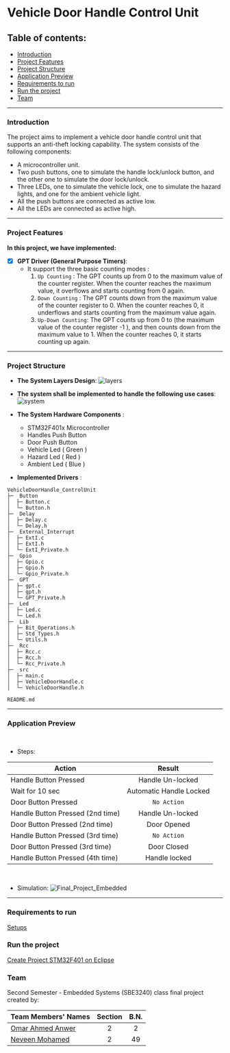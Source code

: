 # Vehicle Door Handle Control Unit

## Table of contents:
- [Introduction](#introduction)
- [Project Features](#project-features)
- [Project Structure](#project-structure)
- [Application Preview](#Application-preview)
- [Requirements to run](#Requirements-to-run)
- [Run the project](#Run-the-project)
- [Team]()

***
### Introduction

The project aims to implement a vehicle door handle control unit that supports an anti-theft locking capability. The system consists 
of the following components:
   - A microcontroller unit.
   - Two push buttons, one to simulate the handle lock/unlock button, and the other one to simulate the door lock/unlock. 
   - Three LEDs, one to simulate the vehicle lock, one to simulate the hazard lights, and one for the ambient vehicle light.
   - All the push buttons are connected as active low.
   - All the LEDs are connected as active high.
     
***
### Project Features

**In this project, we have implemented:**
- [x] **GPT Driver (General Purpose Timers)**:
  - It support the three basic counting modes :
     1. `Up Counting`     : The GPT counts up from 0 to the maximum value of the counter register. When the counter reaches the 
                              maximum value, it overflows and starts counting from 0 again.
     2. `Down Counting`   : The GPT counts down from the maximum value of the counter register to 0. When the counter reaches 0, it 
                              underflows and starts counting from the maximum value again. 
     3. `Up-Down Counting`: The GPT counts up from 0 to (the maximum value of the counter register -1 ), and then counts down from the maximum 
                              value to 1. When the counter reaches 0, it starts counting up again. 
 
***
### Project Structure

- **The System Layers Design**:
  ![layers](https://github.com/omaranwar21/Vehicle-door-handle-CU/assets/94166833/73500759-4c90-41b2-8991-2675331aeaf0)


- **The system shall be implemented to handle the following use cases**:
  ![system](https://github.com/omaranwar21/Vehicle-door-handle-CU/assets/94166833/a192ff48-1264-4c14-8f41-4301ff52ecca)


- **The System Hardware Components** :
  - STM32F401x Microcontroller
  - Handles Push Button
  - Door Push Button
  - Vehicle Led ( Green )
  - Hazard Led  ( Red )
  - Ambient Led ( Blue )

- **Implemented Drivers** :
```
VehicleDoorHandle_ControlUnit
├─  Button
│  ├─ Button.c 
│  └─ Button.h
├─  Delay
│  ├─ Delay.c 
│  └─ Delay.h
├─  External_Interrupt
│  ├─ ExtI.c
│  ├─ ExtI.h
│  └─ ExtI_Private.h
├─  Gpio
│  ├─ Gpio.c
│  ├─ Gpio.h
│  └─ Gpio_Private.h
├─  GPT
│  ├─ gpt.c 
│  ├─ gpt.h
│  └─ GPT_Private.h
├─  Led
│  ├─ Led.c 
│  └─ Led.h
├─  Lib
│  ├─ Bit_Operations.h 
│  ├─ Std_Types.h
│  └─ Utils.h
├─  Rcc
│  ├─ Rcc.c 
│  ├─ Rcc.h
│  └─ Rcc_Private.h
├─  src
│  ├─ main.c 
│  ├─ VehicleDoorHandle.c
│  └─ VehicleDoorHandle.h

README.md
```
***
### Application Preview
<br>

- Steps:

| Action                            | Result                     |
|-----------------------------------|:--------------------------:|
|Handle Button Pressed              |  Handle Un-locked          | 
|Wait for 10 sec                    |  Automatic Handle Locked   | 
|Door   Button Pressed              |  `No Action`               | 
|Handle Button Pressed (2nd time)   |  Handle Un-locked          | 
|Door   Button Pressed (2nd time)   |  Door Opened               | 
|Handle Button Pressed (3rd time)   |  `No Action`               | 
|Door   Button Pressed (3rd time)   |  Door Closed               | 
|Handle Button Pressed (4th time)   |  Handle locked             | 
<br>

- Simulation:
![Final_Project_Embedded](https://github.com/omaranwar21/Vehicle-door-handle-CU/assets/94166833/75c308a2-dcc0-458f-a70b-243d7791c526)


***
### Requirements to run 
[Setups](https://github.com/omaranwar21/Vehicle-door-handle-CU/files/11805849/Setups.pdf)

### Run the project
[Create Project STM32F401 on Eclipse](https://github.com/omaranwar21/Vehicle-door-handle-CU/files/11805837/Create.Project.Stm.on.eclipse.pdf)

### Team

Second Semester - Embedded Systems  (SBE3240) class final project created by:

| Team Members' Names                                  | Section | B.N. |
|------------------------------------------------------|:-------:|:----:|
| [Omar Ahmed Anwer](https://github.com/omaranwar21)   |    2    |  2   |
| [Neveen Mohamed](https://github.com/NeveenMohamed)   |    2    |  49  |
